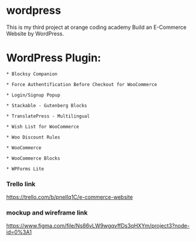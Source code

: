 # wordpress
This is my third project at orange coding academy Build an E-Commerce Website by WordPress.
# WordPress Plugin:
    * Blocksy Companion

    * Force Authentification Before Checkout for WooCommerce

    * Login/Signup Popup

    * Stackable - Gutenberg Blocks

    * TranslatePress - Multilingual

    * Wish List for WooCommerce

    * Woo Discount Rules

    * WooCommerce

    * WooCommerce Blocks

    * WPForms Lite

### Trello link 
https://trello.com/b/pneIIq1C/e-commerce-website
### mockup and wireframe link
https://www.figma.com/file/Ns86vLW9wgqvffDs3qHXYm/project3?node-id=0%3A1
